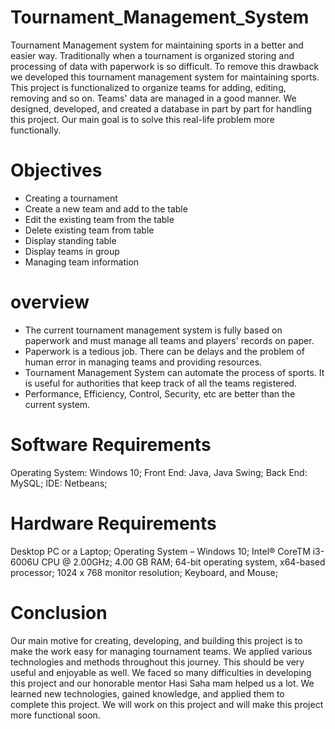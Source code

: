 # Tournament_Management_System
Tournament Management system for maintaining sports in a better and easier way. Traditionally when a tournament is organized storing and processing of data with paperwork is so difficult. To remove this drawback we developed this tournament management system for maintaining sports. This project is functionalized to organize teams for adding, editing, removing and so on.  Teams' data are managed in a good manner. We designed, developed, and created a database in part by part for handling this project. Our main goal is to solve this real-life problem more functionally.

# Objectives
* Creating a tournament
* Create a new team and add to the table
* Edit the existing team from the table
* Delete existing team from table
* Display standing table
* Display teams in group
* Managing  team information

# overview
* The current tournament management system is fully based on paperwork and must manage all teams and players' records on paper.
* Paperwork is a tedious job. There can be delays and the problem of human error in managing teams and providing resources.
* Tournament Management System  can automate the process of sports.  It is useful for authorities that keep track of all the teams registered.
* Performance, Efficiency, Control, Security, etc are better than the current  system.

# Software Requirements

Operating System:	Windows 10;
Front End:			Java, Java Swing;
Back End:			MySQL;
IDE:				Netbeans;

# Hardware Requirements

Desktop PC or a Laptop;
Operating System – Windows 10;
Intel® CoreTM i3-6006U CPU @ 2.00GHz;
4.00 GB RAM;
64-bit operating system, x64-based processor;
1024 x 768 monitor resolution;
Keyboard, and Mouse;

# Conclusion
Our main motive for creating, developing, and building this project is to make the work easy for managing tournament teams. We applied various technologies and methods throughout this journey. This should be very useful and enjoyable as well. We faced so many difficulties in developing this project and our honorable mentor Hasi Saha mam helped us a lot. We learned new technologies, gained knowledge, and applied them to complete this project. We will work on this project and will make this project more functional soon.


